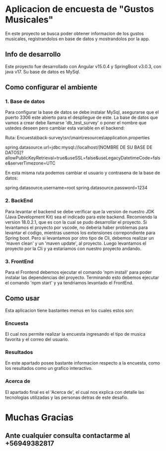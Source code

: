 # Aplicacion de encuesta de "Gustos Musicales"

En este proyecto se busca poder obtener informacion de los gustos musicales, registrandolos en base de datos y mostrandolos por la app.

## Info de desarrollo

Este proyecto fue desarrollado con Angular v15.0.4 y SpringBoot v3.0.3, con java v17.
Su base de datos es MySql.

## Como configurar el ambiente

### 1. Base de datos 
  
  Para configurar la base de datos se debe instalar MySql, asegurarse que el puerto 3306 este abierto para el despliegue de este.
  La base de datos que vamos a crear debe llamarse 'db_test_survey' o poner el nombre que ustedes deseen pero cambiar esta variable en el backend:
  
  Ruta: Encuesta\back-survey\src\main\resources\application.properties

  spring.datasource.url=jdbc:mysql://localhost/[NOMBRE DE SU BASE DE DATOS]?allowPublicKeyRetrieval=true&useSSL=false&useLegacyDatetimeCode=false&serverTimezone=UTC
  
  En esta misma ruta podemos cambiar el usuario y contrasena de la base de datos:
  
  spring.datasource.username=root
  spring.datasource.password=1234

### 2. BackEnd

  Para levantar el backend se debe verificar que la version de nuestro JDK (Java Development Kit) sea el indicado para este backend.
  Recomiendo la version 18.0.2.1, que es con la cual se pudo desarrollar el proyecto.
  Si levantamos el proyecto por vscode, no deberia haber problemas para levantar el codigo, mientras usemos los extensiones correpondiente para Spring boot.
  Pero si levantamos por otro tipo de Cli, debemos realizar un 'maven clean' y un 'maven update', al proyecto.
  Luego levantamos el proyecto por la Cli y ya estariamos con nuestro proyecto andando.

### 3. FrontEnd

  Para el Frontend debemos ejecutar el comando 'npm install' para poder instalar las dependencias del proyecto.
  Terminando esto debemos ejecutar el comando 'npm start' y ya tendriamos levantado el FrontEnd.

## Como usar

  Esta aplicacion tiene bastantes menus en los cuales estos son:

### Encuesta

  El cual nos permite realizar la encuesta ingresando el tipo de musica favorita y el correo del usuario.

### Resultados

  En este apartado posee bastante informacion respecto a la encuesta, como los resultados como un grafico interactivo.

### Acerca de

  El apartado final es el 'Acerca de', el cual nos explica con detalle las tecnologias utilizadas y las personas detras de este desafio.

# Muchas Gracias
## Ante cualquier consulta contactarme al +56949382817
